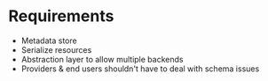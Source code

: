 # Requirements
- Metadata store
- Serialize resources
- Abstraction layer to allow multiple backends
- Providers & end users shouldn't have to deal with schema issues
